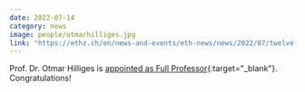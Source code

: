 ```yaml
---
date: 2022-07-14
category: news
image: people/otmarhilliges.jpg
link: "https://ethz.ch/en/news-and-events/eth-news/news/2022/07/twelve-professors-appointed.html"
---
```


Prof. Dr. Otmar Hilliges is [appointed as Full Professor](https://ethz.ch/en/news-and-events/eth-news/news/2022/07/twelve-professors-appointed.html){:target="_blank"}. Congratulations!
